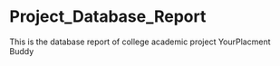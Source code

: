 # Project_Database_Report
This is the database report of college academic project YourPlacment Buddy 
